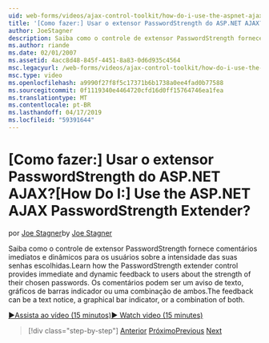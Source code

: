 ```yaml
---
uid: web-forms/videos/ajax-control-toolkit/how-do-i-use-the-aspnet-ajax-passwordstrength-extender
title: '[Como fazer:] Usar o extensor PasswordStrength do ASP.NET AJAX? | Microsoft Docs'
author: JoeStagner
description: Saiba como o controle de extensor PasswordStrength fornece comentários imediatos e dinâmicos para os usuários sobre a intensidade das suas senhas escolhidas. Comentários c...
ms.author: riande
ms.date: 02/01/2007
ms.assetid: 4acc8d48-845f-4451-8a83-0d6d935c4564
msc.legacyurl: /web-forms/videos/ajax-control-toolkit/how-do-i-use-the-aspnet-ajax-passwordstrength-extender
msc.type: video
ms.openlocfilehash: a9990f27f8f5c17371b6b1738a0ee4fad0b77588
ms.sourcegitcommit: 0f1119340e4464720cfd16d0ff15764746ea1fea
ms.translationtype: MT
ms.contentlocale: pt-BR
ms.lasthandoff: 04/17/2019
ms.locfileid: "59391644"
---
```

# <a name="how-do-i-use-the-aspnet-ajax-passwordstrength-extender"></a><span data-ttu-id="54cbb-105">[Como fazer:] Usar o extensor PasswordStrength do ASP.NET AJAX?</span><span class="sxs-lookup"><span data-stu-id="54cbb-105">[How Do I:] Use the ASP.NET AJAX PasswordStrength Extender?</span></span>

<span data-ttu-id="54cbb-106">por [Joe Stagner](https://github.com/JoeStagner)</span><span class="sxs-lookup"><span data-stu-id="54cbb-106">by [Joe Stagner](https://github.com/JoeStagner)</span></span>

<span data-ttu-id="54cbb-107">Saiba como o controle de extensor PasswordStrength fornece comentários imediatos e dinâmicos para os usuários sobre a intensidade das suas senhas escolhidas.</span><span class="sxs-lookup"><span data-stu-id="54cbb-107">Learn how the PasswordStrength extender control provides immediate and dynamic feedback to users about the strength of their chosen passwords.</span></span> <span data-ttu-id="54cbb-108">Os comentários podem ser um aviso de texto, gráficos de barras indicador ou uma combinação de ambos.</span><span class="sxs-lookup"><span data-stu-id="54cbb-108">The feedback can be a text notice, a graphical bar indicator, or a combination of both.</span></span>

[<span data-ttu-id="54cbb-109">&#9654;Assista ao vídeo (15 minutos)</span><span class="sxs-lookup"><span data-stu-id="54cbb-109">&#9654; Watch video (15 minutes)</span></span>](https://channel9.msdn.com/Blogs/ASP-NET-Site-Videos/how-do-i-use-the-aspnet-ajax-passwordstrength-extender)

> [!div class="step-by-step"]
> <span data-ttu-id="54cbb-110">[Anterior](how-do-i-use-the-aspnet-ajax-dropshadow-extender.md)
> [Próximo](how-do-i-get-started-with-the-aspnet-ajax-animation-extender-control.md)</span><span class="sxs-lookup"><span data-stu-id="54cbb-110">[Previous](how-do-i-use-the-aspnet-ajax-dropshadow-extender.md)
[Next](how-do-i-get-started-with-the-aspnet-ajax-animation-extender-control.md)</span></span>
